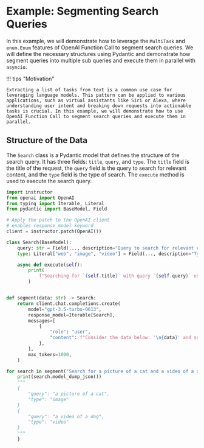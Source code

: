 # Example: Segmenting Search Queries

In this example, we will demonstrate how to leverage the `MultiTask` and `enum.Enum` features of OpenAI Function Call to segment search queries. We will define the necessary structures using Pydantic and demonstrate how segment queries into multiple sub queries and execute them in parallel with `asyncio`.

!!! tips "Motivation"

    Extracting a list of tasks from text is a common use case for leveraging language models. This pattern can be applied to various applications, such as virtual assistants like Siri or Alexa, where understanding user intent and breaking down requests into actionable tasks is crucial. In this example, we will demonstrate how to use OpenAI Function Call to segment search queries and execute them in parallel.

## Structure of the Data

The `Search` class is a Pydantic model that defines the structure of the search query. It has three fields: `title`, `query`, and `type`. The `title` field is the title of the request, the `query` field is the query to search for relevant content, and the `type` field is the type of search. The `execute` method is used to execute the search query.

```python
import instructor
from openai import OpenAI
from typing import Iterable, Literal
from pydantic import BaseModel, Field

# Apply the patch to the OpenAI client
# enables response_model keyword
client = instructor.patch(OpenAI())

class Search(BaseModel):
    query: str = Field(..., description="Query to search for relevant content")
    type: Literal["web", "image", "video"] = Field(..., description="Type of search")

    async def execute(self):
        print(
            f"Searching for `{self.title}` with query `{self.query}` using `{self.type}`"
        )


def segment(data: str) -> Search:
    return client.chat.completions.create(
        model="gpt-3.5-turbo-0613",
        response_model=Iterable[Search],
        messages=[
            {
                "role": "user",
                "content": f"Consider the data below: '\n{data}' and segment it into multiple search queries",
            },
        ],
        max_tokens=1000,
    )

for search in segment("Search for a picture of a cat and a video of a dog"):
    print(search.model_dump_json())
    """
    {
        "query": "a picture of a cat",
        "type": "image"
    }
    {
        "query": "a video of a dog",
        "type": "video"
    }
    """
    }
```
